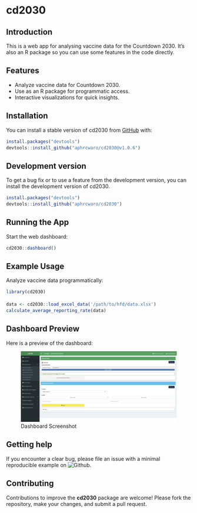 
<!-- README.md is generated from README.Rmd. Please edit that file -->

# cd2030

<!-- badges: start -->
<!-- badges: end -->

## Introduction

This is a web app for analysing vaccine data for the Countdown 2030.
It’s also an R package so you can use some features in the code
directly.

## Features

- Analyze vaccine data for Countdown 2030.
- Use as an R package for programmatic access.
- Interactive visualizations for quick insights.

## Installation

You can install a stable version of cd2030 from
[GitHub](https://github.com/) with:

``` r
install.packages("devtools")
devtools::install_github("aphrcwaro/cd2030@v1.0.6")
```

## Development version

To get a bug fix or to use a feature from the development version, you
can install the development version of cd2030.

``` r
install.packages("devtools")
devtools::install_github("aphrcwaro/cd2030")
```

## Running the App

Start the web dashboard:

``` r
cd2030::dashboard()
```

## Example Usage

Analyze vaccine data programmatically:

``` r
library(cd2030)

data <- cd2030::load_excel_data('/path/to/hfd/data.xlsx')
calculate_average_reporting_rate(data)
```

## Dashboard Preview

Here is a preview of the dashboard:

<figure>
<img src="man/figures/dashboard.jpeg" alt="Dashboard Screenshot" />
<figcaption aria-hidden="true">Dashboard Screenshot</figcaption>
</figure>

## Getting help

If you encounter a clear bug, please file an issue with a minimal
reproducible example on
![Github](https://github.com/aphrcwaro/cd2030/issues).

## Contributing

Contributions to improve the **cd2030** package are welcome! Please fork
the repository, make your changes, and submit a pull request.
